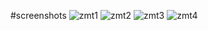 #screenshots
![zmt1](https://github.com/itssanskruti/codsoft/assets/160560874/20dcb90c-27ce-4922-8cff-57e13e0ef497)
![zmt2](https://github.com/itssanskruti/codsoft/assets/160560874/5f6529dd-350e-4747-977f-2af3bbeec94f)
![zmt3](https://github.com/itssanskruti/codsoft/assets/160560874/0d3c8ffd-61e3-49a8-bab5-6220c161fe32)
![zmt4](https://github.com/itssanskruti/codsoft/assets/160560874/75b23e4b-173a-4a9e-9fcc-35208ed3213e)
